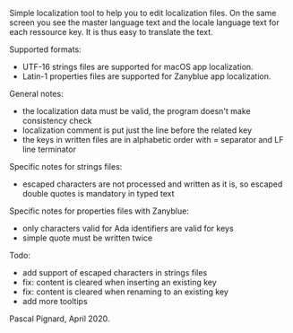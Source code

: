 Simple localization tool to help you to edit localization files.
On the same screen you see the master language text and the locale language text for each ressource key.
It is thus easy to translate the text.

Supported formats:
- UTF-16 strings files are supported for macOS app localization.
- Latin-1 properties files are supported for Zanyblue app localization.

General notes:
- the localization data must be valid, the program doesn't make consistency check
- localization comment is put just the line before the related key
- the keys in written files are in alphabetic order with = separator and LF line terminator

Specific notes for strings files:
- escaped characters are not processed and written as it is, so escaped double quotes is mandatory in typed text

Specific notes for properties files with Zanyblue:
- only characters valid for Ada identifiers are valid for keys
- simple quote must be written twice

Todo:
- add support of escaped characters in strings files
- fix: content is cleared when inserting an existing key
- fix: content is cleared when renaming to an existing key
- add more tooltips

Pascal Pignard, April 2020.
